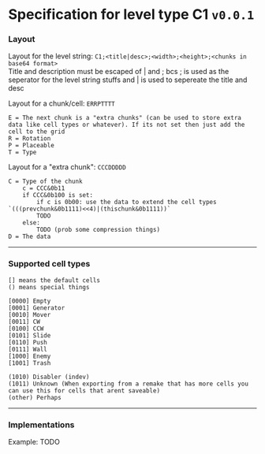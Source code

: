 # Specification for level type C1 `v0.0.1`

### Layout
Layout for the level string: `C1;<title|desc>;<width>;<height>;<chunks in base64 format>`<br>
Title and description must be escaped of | and ; bcs ; is used as the seperator for the level string stuffs and | is used to sepereate the title and desc

Layout for a chunk/cell: `ERRPTTTT`<br>
```
E = The next chunk is a "extra chunks" (can be used to store extra data like cell types or whatever). If its not set then just add the cell to the grid
R = Rotation
P = Placeable
T = Type
```
Layout for a "extra chunk": `CCCDDDDD`<br>
```
C = Type of the chunk
    c = CCC&0b11
    if CCC&0b100 is set:
        if c is 0b00: use the data to extend the cell types `(((prevchunk&0b1111)<<4)|(thischunk&0b1111))`
        TODO
    else:
        TODO (prob some compression things)
D = The data
```
---
###  Supported cell types
```
[] means the default cells
() means special things

[0000] Empty
[0001] Generator
[0010] Mover
[0011] CW
[0100] CCW
[0101] Slide
[0110] Push
[0111] Wall
[1000] Enemy
[1001] Trash

(1010) Disabler (indev)
(1011) Unknown (When exporting from a remake that has more cells you can use this for cells that arent saveable)
(other) Perhaps
```
---
### Implementations
Example: TODO
